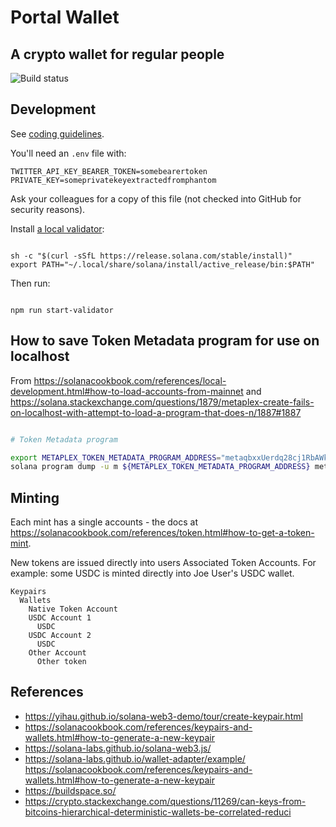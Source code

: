 # Portal Wallet

## A crypto wallet for regular people

![Build status](https://github.com/mikemaccana/vmwallet/actions/workflows/tests.yaml/badge.svg)

## Development

See [coding guidelines](CODING_GUIDELINES.md).

You'll need an `.env` file with:

```
TWITTER_API_KEY_BEARER_TOKEN=somebearertoken
PRIVATE_KEY=someprivatekeyextractedfromphantom
```

Ask your colleagues for a copy of this file (not checked into GitHub for security reasons).

Install [a local validator](https://solanacookbook.com/references/local-development.html#starting-a-local-validator):

```

sh -c "$(curl -sSfL https://release.solana.com/stable/install)"
export PATH="~/.local/share/solana/install/active_release/bin:$PATH"

```

Then run:

```

npm run start-validator

```

## How to save Token Metadata program for use on localhost

From https://solanacookbook.com/references/local-development.html#how-to-load-accounts-from-mainnet
and https://solana.stackexchange.com/questions/1879/metaplex-create-fails-on-localhost-with-attempt-to-load-a-program-that-does-n/1887#1887

```bash

# Token Metadata program

export METAPLEX_TOKEN_METADATA_PROGRAM_ADDRESS="metaqbxxUerdq28cj1RbAWkYQm3ybzjb6a8bt518x1s"
solana program dump -u m ${METAPLEX_TOKEN_METADATA_PROGRAM_ADDRESS} metaplex_token_metadata_program.so

```

## Minting

Each mint has a single accounts - the docs at https://solanacookbook.com/references/token.html#how-to-get-a-token-mint.

New tokens are issued directly into users Associated Token Accounts. For example: some USDC is minted directly into Joe User's USDC wallet.

```
Keypairs
  Wallets
    Native Token Account
    USDC Account 1
      USDC
    USDC Account 2
      USDC
    Other Account
      Other token
```

## References

- https://yihau.github.io/solana-web3-demo/tour/create-keypair.html
- https://solanacookbook.com/references/keypairs-and-wallets.html#how-to-generate-a-new-keypair
- https://solana-labs.github.io/solana-web3.js/
- https://solana-labs.github.io/wallet-adapter/example/
  https://solanacookbook.com/references/keypairs-and-wallets.html#how-to-generate-a-new-keypair
- https://buildspace.so/
- https://crypto.stackexchange.com/questions/11269/can-keys-from-bitcoins-hierarchical-deterministic-wallets-be-correlated-reduci
